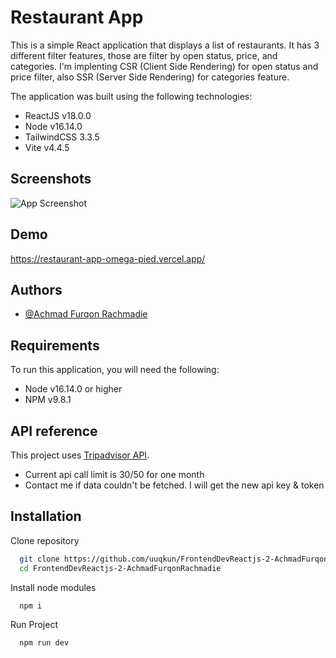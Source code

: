 
# Restaurant App

This is a simple React application that displays a list of restaurants. It has 3 different filter features, those are filter by open status, price, and categories. I'm implenting CSR (Client Side Rendering) for open status and price filter, also SSR (Server Side Rendering) for categories feature.

The application was built using the following technologies: 
- ReactJS v18.0.0
- Node v16.14.0
- TailwindCSS 3.3.5
- Vite v4.4.5

## Screenshots

![App Screenshot](https://s6.imgcdn.dev/R4MxO.png)


## Demo
https://restaurant-app-omega-pied.vercel.app/


## Authors

- [@Achmad Furqon Rachmadie](https://www.github.com/uuqkun)


## Requirements
To run this application, you will need the following: 
- Node v16.14.0 or higher
- NPM v9.8.1

## API reference
This project uses [Tripadvisor API](https://rapidapi.com/DataCrawler/api/tripadvisor16).
- Current api call limit is 30/50 for one month
- Contact me if data couldn't be fetched. I will get the new api key & token

## Installation

Clone repository
```bash
  git clone https://github.com/uuqkun/FrontendDevReactjs-2-AchmadFurqonRachmadie.git
  cd FrontendDevReactjs-2-AchmadFurqonRachmadie
```

Install node modules 
```bash
  npm i
```

Run Project
```bash
  npm run dev
```
